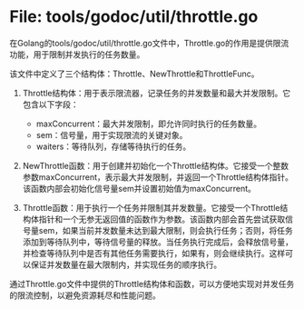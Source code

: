 # File: tools/godoc/util/throttle.go

在Golang的tools/godoc/util/throttle.go文件中，Throttle.go的作用是提供限流功能，用于限制并发执行的任务数量。

该文件中定义了三个结构体：Throttle、NewThrottle和ThrottleFunc。

1. Throttle结构体：用于表示限流器，记录任务的并发数量和最大并发限制。它包含以下字段：
   - maxConcurrent：最大并发限制，即允许同时执行的任务数量。
   - sem：信号量，用于实现限流的关键对象。
   - waiters：等待队列，存储等待执行的任务。

2. NewThrottle函数：用于创建并初始化一个Throttle结构体。它接受一个整数参数maxConcurrent，表示最大并发限制，并返回一个Throttle结构体指针。该函数内部会初始化信号量sem并设置初始值为maxConcurrent。

3. Throttle函数：用于执行一个任务并限制其并发数量。它接受一个Throttle结构体指针和一个无参无返回值的函数作为参数。该函数内部会首先尝试获取信号量sem，如果当前并发数量未达到最大限制，则会执行任务；否则，将任务添加到等待队列中，等待信号量的释放。当任务执行完成后，会释放信号量，并检查等待队列中是否有其他任务需要执行，如果有，则会继续执行。这样可以保证并发数量在最大限制内，并实现任务的顺序执行。

通过Throttle.go文件中提供的Throttle结构体和函数，可以方便地实现对并发任务的限流控制，以避免资源耗尽和性能问题。

